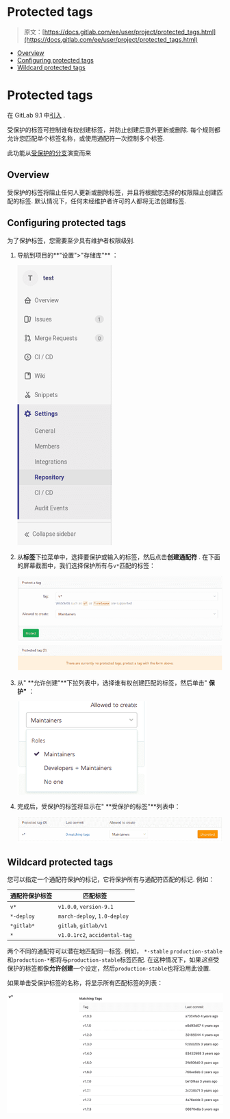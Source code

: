 # Protected tags

> 原文：[https://docs.gitlab.com/ee/user/project/protected_tags.html](https://docs.gitlab.com/ee/user/project/protected_tags.html)

*   [Overview](#overview)
*   [Configuring protected tags](#configuring-protected-tags)
*   [Wildcard protected tags](#wildcard-protected-tags)

# Protected tags[](#protected-tags "Permalink")

在 GitLab 9.1 中[引入](https://gitlab.com/gitlab-org/gitlab-foss/-/merge_requests/10356) .

受保护的标签可控制谁有权创建标签，并防止创建后意外更新或删除. 每个规则都允许您匹配单个标签名称，或使用通配符一次控制多个标签.

此功能从[受保护的分支](protected_branches.html)演变而来

## Overview[](#overview "Permalink")

受保护的标签将阻止任何人更新或删除标签，并且将根据您选择的权限阻止创建匹配的标签. 默认情况下，任何未经维护者许可的人都将无法创建标签.

## Configuring protected tags[](#configuring-protected-tags "Permalink")

为了保护标签，您需要至少具有维护者权限级别.

1.  导航到项目的**"设置">"存储库"** ：

    [![Repository Settings](img/bec396562e8fe025cb7009de091ff2aa.png)](img/project_repository_settings.png)

2.  从**标签**下拉菜单中，选择要保护或输入的标签，然后点击**创建通配符** . 在下面的屏幕截图中，我们选择保护所有与`v*`匹配的标签：

    [![Protected tags page](img/8ab62c2dee9f26abae9b7f794b4f5fae.png)](img/protected_tags_page_v12_3.png)

3.  从" **允许创建"**下拉列表中，选择谁有权创建匹配的标签，然后单击" **保护"** ：

    [![Allowed to create tags dropdown](img/52fecb33c2f168630e9a8f7c95aaf517.png)](img/protected_tags_permissions_dropdown_v12_3.png)

4.  完成后，受保护的标签将显示在" **受保护的标签"**列表中：

    [![Protected tags list](img/572645049ee5ab43733f62fc45312843.png)](img/protected_tags_list_v12_3.png)

## Wildcard protected tags[](#wildcard-protected-tags "Permalink")

您可以指定一个通配符保护的标记，它将保护所有与通配符匹配的标记. 例如：

| 通配符保护标签 | 匹配标签 |
| --- | --- |
| `v*` | `v1.0.0`, `version-9.1` |
| `*-deploy` | `march-deploy`, `1.0-deploy` |
| `*gitlab*` | `gitlab`, `gitlab/v1` |
| `*` | `v1.0.1rc2`, `accidental-tag` |

两个不同的通配符可以潜在地匹配同一标签. 例如， `*-stable` `production-stable`和`production-*`都将与`production-stable`标签匹配. 在这种情况下，如果*这些*受保护的标签都像**允许创建**一个设定，然后`production-stable`也将沿用此设置.

如果单击受保护标签的名称，将显示所有匹配标签的列表：

[![Protected tag matches](img/cc52a99e48b72695add0c3e8efab158f.png)](img/protected_tag_matches.png)